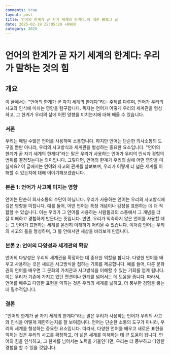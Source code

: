 ```yaml
---
comments: true
layout: post
title: 언어의 한계가 곧 자기 세계의 한계다.에 대한 블로그 글
date: 2025-02-19 22:05:29 +0900
category: 2025
---
```


# 언어의 한계가 곧 자기 세계의 한계다: 우리가 말하는 것의 힘

## 개요
이 글에서는 "언어의 한계가 곧 자기 세계의 한계다"라는 주제를 다루며, 언어가 우리의 사고와 인식에 미치는 영향을 탐구합니다. 독자는 언어가 어떻게 우리의 세계관을 형성하고, 그 한계가 우리의 삶에 어떤 영향을 미치는지에 대해 배울 수 있습니다.

### 서론
우리는 매일 수많은 언어를 사용하며 소통합니다. 하지만 언어는 단순한 의사소통의 도구일 뿐만 아니라, 우리의 사고방식과 세계관을 형성하는 중요한 요소입니다. "언어의 한계가 곧 자기 세계의 한계다"라는 말은 우리가 사용하는 언어가 우리의 인식과 경험의 범위를 결정짓는다는 의미입니다. 그렇다면, 언어의 한계가 우리의 삶에 어떤 영향을 미칠까요? 이 글에서는 언어와 사고의 관계를 살펴보며, 우리가 어떻게 더 넓은 세계를 이해할 수 있는지에 대해 이야기해보겠습니다.

### 본론 1: 언어가 사고에 미치는 영향
언어는 단순히 의사소통의 수단이 아닙니다. 우리가 사용하는 언어는 우리의 사고방식에 깊은 영향을 미칩니다. 예를 들어, 어떤 언어는 특정 개념이나 감정을 표현하는 데 더 적합할 수 있습니다. 이는 우리가 그 언어를 사용하는 사람들과의 소통에서 그 개념을 더 잘 이해하고 경험하게 만든다는 뜻입니다. 반면, 우리가 익숙하지 않은 언어를 사용할 때는 그 언어가 표현하는 세계를 온전히 이해하기 어려울 수 있습니다. 이처럼 언어는 우리의 사고의 틀을 형성하며, 그 틀 안에서만 세상을 바라보게 만듭니다.

### 본론 2: 언어의 다양성과 세계관의 확장
언어의 다양성은 우리의 세계관을 확장하는 데 중요한 역할을 합니다. 다양한 언어를 배우고 사용하는 것은 새로운 사고방식을 접하는 기회를 제공합니다. 예를 들어, 다른 문화권의 언어를 배우면 그 문화의 가치관과 사고방식을 이해할 수 있는 기회를 얻게 됩니다. 이는 우리가 기존에 가지고 있던 편견이나 한계를 넘어서는 데 도움을 줍니다. 따라서, 언어를 배우고 다양한 표현을 익히는 것은 우리의 세계를 넓히고, 더 풍부한 경험을 쌓는 데 필수적입니다.

### 결론
"언어의 한계가 곧 자기 세계의 한계다"라는 말은 우리가 사용하는 언어가 우리의 사고와 인식을 어떻게 제한하는지를 잘 보여줍니다. 언어는 단순한 소통의 도구가 아니라, 우리의 세계를 형성하는 중요한 요소입니다. 따라서, 다양한 언어를 배우고 새로운 표현을 익히는 것은 우리의 사고를 확장하고, 더 넓은 세계를 이해하는 데 큰 도움이 됩니다. 언어의 힘을 인식하고, 그 한계를 넘어서는 노력을 기울인다면, 우리는 더 풍부하고 다양한 경험을 할 수 있을 것입니다.